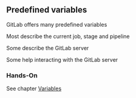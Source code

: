 <!-- .slide: id="gitlab_predefined_variables" -->

## Predefined variables

GitLab offers many predefined variables [](https://docs.gitlab.com/ee/ci/variables/predefined_variables.html)

Most describe the current job, stage and pipeline

Some describe the GitLab server

Some help interacting with the GitLab server

### Hands-On

See chapter [Variables](/hands-on/2025-05-14/020_variables/exercise/)
